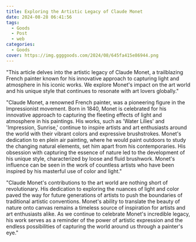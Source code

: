 ```yaml
---
title: Exploring the Artistic Legacy of Claude Monet
date: 2024-08-28 06:41:56
tags:
  - Goods
  - Post
  - web
categories:
  - Goods
cover: https://img.ggggoods.com/2024/08/645fa415e86944.png
---
```


"This article delves into the artistic legacy of Claude Monet, a trailblazing French painter known for his innovative approach to capturing light and atmosphere in his iconic works. We explore Monet's impact on the art world and his unique style that continues to resonate with art lovers globally."

"Claude Monet, a renowned French painter, was a pioneering figure in the Impressionist movement. Born in 1840, Monet is celebrated for his innovative approach to capturing the fleeting effects of light and atmosphere in his paintings. His works, such as 'Water Lilies' and 'Impression, Sunrise,' continue to inspire artists and art enthusiasts around the world with their vibrant colors and expressive brushstrokes. Monet's dedication to en plein air painting, where he would paint outdoors to study the changing natural elements, set him apart from his contemporaries. His obsession with capturing the essence of nature led to the development of his unique style, characterized by loose and fluid brushwork. Monet's influence can be seen in the work of countless artists who have been inspired by his masterful use of color and light."

"Claude Monet's contributions to the art world are nothing short of revolutionary. His dedication to exploring the nuances of light and color paved the way for future generations of artists to push the boundaries of traditional artistic conventions. Monet's ability to translate the beauty of nature onto canvas remains a timeless source of inspiration for artists and art enthusiasts alike. As we continue to celebrate Monet's incredible legacy, his work serves as a reminder of the power of artistic expression and the endless possibilities of capturing the world around us through a painter's eye."
